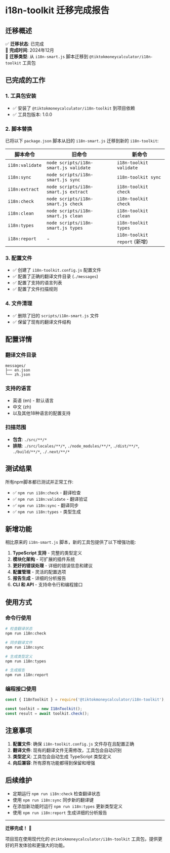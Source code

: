 # i18n-toolkit 迁移完成报告

## 迁移概述

✅ **迁移状态**: 已完成  
📅 **完成时间**: 2024年12月  
🔄 **迁移类型**: 从 `i18n-smart.js` 脚本迁移到 `@tiktokmoneycalculator/i18n-toolkit` 工具包

## 已完成的工作

### 1. 工具包安装
- ✅ 安装了 `@tiktokmoneycalculator/i18n-toolkit` 到项目依赖
- ✅ 工具包版本: 1.0.0

### 2. 脚本替换
已将以下 `package.json` 脚本从旧的 `i18n-smart.js` 迁移到新的 `i18n-toolkit`:

| 脚本命令 | 旧命令 | 新命令 |
|---------|--------|--------|
| `i18n:validate` | `node scripts/i18n-smart.js validate` | `i18n-toolkit validate` |
| `i18n:sync` | `node scripts/i18n-smart.js sync` | `i18n-toolkit sync` |
| `i18n:extract` | `node scripts/i18n-smart.js extract` | `i18n-toolkit check` |
| `i18n:check` | `node scripts/i18n-smart.js check` | `i18n-toolkit check` |
| `i18n:clean` | `node scripts/i18n-smart.js clean` | `i18n-toolkit clean` |
| `i18n:types` | `node scripts/i18n-smart.js types` | `i18n-toolkit types` |
| `i18n:report` | - | `i18n-toolkit report` (新增) |

### 3. 配置文件
- ✅ 创建了 `i18n-toolkit.config.js` 配置文件
- ✅ 配置了正确的翻译文件目录 (`./messages`)
- ✅ 配置了支持的语言列表
- ✅ 配置了文件扫描规则

### 4. 文件清理
- ✅ 删除了旧的 `scripts/i18n-smart.js` 文件
- ✅ 保留了现有的翻译文件结构

## 配置详情

### 翻译文件目录
```
messages/
├── en.json
└── zh.json
```

### 支持的语言
- 英语 (en) - 默认语言
- 中文 (zh)
- 以及其他18种语言的配置支持

### 扫描范围
- **包含**: `./src/**/*`
- **排除**: `./src/locales/**/*`, `./node_modules/**/*`, `./dist/**/*`, `./build/**/*`, `./.next/**/*`

## 测试结果

所有npm脚本都已测试并正常工作:

- ✅ `npm run i18n:check` - 翻译检查
- ✅ `npm run i18n:validate` - 翻译验证
- ✅ `npm run i18n:sync` - 翻译同步
- ✅ `npm run i18n:types` - 类型生成

## 新增功能

相比原来的 `i18n-smart.js` 脚本，新的工具包提供了以下增强功能:

1. **TypeScript 支持** - 完整的类型定义
2. **模块化架构** - 可扩展的插件系统
3. **更好的错误处理** - 详细的错误信息和建议
4. **配置管理** - 灵活的配置选项
5. **报告生成** - 详细的分析报告
6. **CLI 和 API** - 支持命令行和编程接口

## 使用方式

### 命令行使用
```bash
# 检查翻译状态
npm run i18n:check

# 同步翻译文件
npm run i18n:sync

# 生成类型定义
npm run i18n:types

# 生成报告
npm run i18n:report
```

### 编程接口使用
```javascript
const { I18nToolkit } = require('@tiktokmoneycalculator/i18n-toolkit');

const toolkit = new I18nToolkit();
const result = await toolkit.check();
```

## 注意事项

1. **配置文件**: 确保 `i18n-toolkit.config.js` 文件存在且配置正确
2. **翻译文件**: 现有的翻译文件无需修改，工具包会自动识别
3. **类型定义**: 工具包会自动生成 TypeScript 类型定义
4. **向后兼容**: 所有原有功能都得到保留和增强

## 后续维护

- 定期运行 `npm run i18n:check` 检查翻译状态
- 使用 `npm run i18n:sync` 同步新的翻译键
- 在添加新功能时运行 `npm run i18n:types` 更新类型定义
- 使用 `npm run i18n:report` 生成详细的分析报告

---

**迁移完成！** 🎉

项目现在使用现代化的 `@tiktokmoneycalculator/i18n-toolkit` 工具包，提供更好的开发体验和更强大的功能。